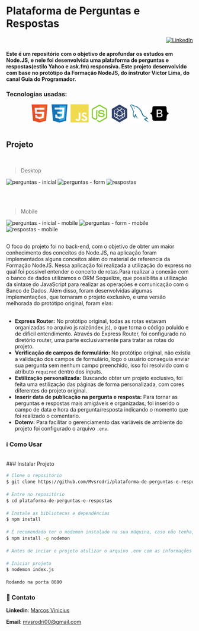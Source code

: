 <h1> Plataforma de Perguntas e Respostas</h1>
<p align="right">
  <a href="https://www.linkedin.com/in/marcos-vinicius-dos-santos-rodrigues-1a2b39195/" target="_blank"><img alt="LinkedIn"
                src="https://img.shields.io/badge/linkedin-%230077B5.svg?&style=for-the-badge&logo=linkedin&logoColor=white" />
  </a>
</p>

<h4> Este é um repositório com o objetivo de aprofundar os estudos em Node.JS, e nele foi desenvolvida uma plataforma de perguntas e respostas(estilo Yahoo e ask.fm) responsiva. Este projeto desenvolvido com base no protótipo da Formação NodeJS, do instrutor Victor Lima, do canal Guia do Programador. </h4>


  
  ### Tecnologias usadas:
 <div align="center">
  <img align="center" alt="Victor-Souza" height="50" width="50" src="https://raw.githubusercontent.com/devicons/devicon/master/icons/html5/html5-original.svg">
  <img align="center" alt="Victor-Souza" height="50" width="50" src="https://raw.githubusercontent.com/devicons/devicon/master/icons/css3/css3-original.svg">  
  <img align="center" alt="Victor-Souza" height="50" width="50" src="https://raw.githubusercontent.com/devicons/devicon/master/icons/javascript/javascript-plain.svg">
  <img align="center" alt="Victor-Souza" height="50" width="50" src="https://raw.githubusercontent.com/devicons/devicon/master/icons/nodejs/nodejs-plain.svg">
  <img align="center" alt="Victor-Souza" height="50" width="50" src="https://raw.githubusercontent.com/devicons/devicon/master/icons/sequelize/sequelize-plain.svg">
  <img align="center" alt="Victor-Souza" height="50" width="50" src="https://raw.githubusercontent.com/devicons/devicon/master/icons/mysql/mysql-plain.svg">
  <img align="center" alt="Victor-Souza" height="50" width="50" src="https://raw.githubusercontent.com/devicons/devicon/master/icons/bootstrap/bootstrap-plain.svg">
</div><br>

<h2> Projeto </h2>
 <br>

> Desktop
>

![perguntas - inicial](https://github.com/Mvsrodri/plataforma-de-perguntas-e-respostas/assets/38968106/150da46e-f107-45f4-b21e-45f3f9e8db86)
![perguntas - form](https://github.com/Mvsrodri/plataforma-de-perguntas-e-respostas/assets/38968106/3edd8eb8-44c4-4359-8f40-9985e3964f1c)
![respostas](https://github.com/Mvsrodri/plataforma-de-perguntas-e-respostas/assets/38968106/6e659217-294d-401d-9ee4-56f9ef977d77)

<br><br>

> Mobile
> 

![perguntas - inicial - mobile](https://github.com/Mvsrodri/plataforma-de-perguntas-e-respostas/assets/38968106/c31ca449-b3f9-4333-9bf8-a0307524e39b)
![perguntas - form - mobile](https://github.com/Mvsrodri/plataforma-de-perguntas-e-respostas/assets/38968106/92378599-afb2-4c8f-8b1e-ea30939afbce)
![respostas - mobile](https://github.com/Mvsrodri/plataforma-de-perguntas-e-respostas/assets/38968106/d726ab88-8cb6-4c7a-9eeb-60230edc39a4)
    
##

<div align="left">
  O foco do projeto foi no back-end, com o objetivo de obter um maior conhecimento dos conceitos do Node.JS, na aplicação foram implementados alguns conceitos além do material de referencia da Formação NodeJS. Nessa aplicação foi realizada a utilização do express no qual foi possivel entender o conceito de rotas.Para realizar a conexão com o banco de dados utilizamos o ORM Sequelize, que possibilita a utilização da sintaxe do JavaScript para realizar as operações e comunicação com o Banco de Dados. Além disso, foram desenvolvidas algumas implementações, que tornaram o projeto exclusivo, e uma versão melhorada do protótipo original, foram elas:
<br><br>
  
 - **Express Router:** No protótipo original, todas as rotas estavam organizadas no arquivo js raiz(index.js), o que torna o código poluido e de dificil entendimento. Através do Express Router, foi configurado no diretório router, uma parte exclusivamente para tratar as rotas do projeto.
 - **Verificação de campos de formulário:** No protótipo original, não existia a validação dos campos de formulário, logo o usuário conseguia enviar sua pergunta sem nenhum campo preenchido, isso foi resolvido com o atributo <code>required</code> dentro dos inputs.
 - **Estilização personalizada:** Buscando obter um projeto exclusivo, foi feita uma estilização das páginas de forma personalizada, com cores diferentes do projeto original.
 - **Inserir data de publicação na pergunta e resposta:** Para tornar as perguntas e respostas mais amigáveis e organizadas, foi inserido o campo de data e hora da pergunta/resposta indicando o momento que foi realizado o comentario.
 - **Dotenv:** Para facilitar o gerenciamento das variáveis de ambiente do projeto foi configurado o arquivo <code>.env</code>. 
</div>

### :information_source: Como Usar
 <br>
### Instalar Projeto

```bash
# Clone o repositório
$ git clone https://github.com/Mvsrodri/plataforma-de-perguntas-e-respostas.git

# Entre no repositório
$ cd plataforma-de-perguntas-e-respostas

# Instale as bibliotecas e dependências
$ npm install

# É recomendado ter o nodemon instalado na sua máquina, caso não tenha, pode instalar globalmente
$ npm install -g nodemon

# Antes de inciar o projeto atulizar o arquivo .env com as informações referente ao seu ambiente de desenvolvimento

# Iniciar projeto
$ nodemon index.js

Rodando na porta 8080
```

### :speech_balloon: Contato

**Linkedin**: [Marcos Vinicius](https://www.linkedin.com/in/marcos-vinicius-dos-santos-rodrigues-1a2b39195/)

**Email**: mvsrodri00@gmail.com
